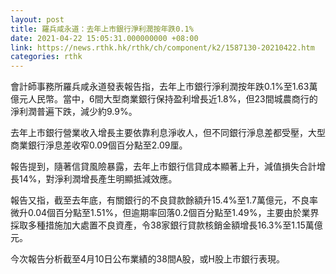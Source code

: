 ```yaml
---
layout: post
title: 羅兵咸永道：去年上市銀行淨利潤按年跌0.1%
date: 2021-04-22 15:05:31.000000000 +08:00
link: https://news.rthk.hk/rthk/ch/component/k2/1587130-20210422.htm
categories: rthk
---
```


會計師事務所羅兵咸永道發表報告指，去年上市銀行淨利潤按年跌0.1%至1.63萬億元人民幣。當中，6間大型商業銀行保持盈利增長近1.8%，但23間城農商行的淨利潤普遍下跌，減少約9.9%。

去年上市銀行營業收入增長主要依靠利息淨收人，但不同銀行淨息差都受壓，大型商業銀行淨息差收窄0.09個百分點至2.09厘。

報告提到，隨著信貸風險暴露，去年上市銀行信貸成本顯著上升，減值損失合計增長14%，對淨利潤增長產生明顯抵減效應。

報告又指，截至去年底，有關銀行的不良貸款餘額升15.4%至1.7萬億元，不良率微升0.04個百分點至1.51%，但逾期率回落0.2個百分點至1.49%，主要由於業界採取多種措施加大處置不良資產，令38家銀行貸款核銷金額增長16.3%至1.15萬億元。

今次報告分析截至4月10日公布業績的38間A股，或H股上市銀行表現。
